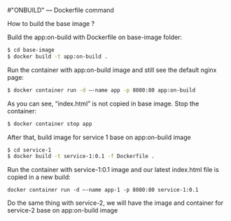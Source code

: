 #"ONBUILD" — Dockerfile command

How to build the base image ?

Build the app:on-build with Dockerfile on base-image folder:
```sh
$ cd base-image
$ docker build -t app:on-build .
```

Run the container with app:on-build image and still see the default nginx page:
```sh
$ docker container run -d —-name app -p 8080:80 app:on-build
```

As you can see, “index.html” is not copied in base image. 
Stop the container:
```sh
$ docker container stop app
```

After that, build image for service 1 base on app:on-build image
```sh
$ cd service-1
$ docker build -t service-1:0.1 -f Dockerfile .
```

Run the container with service-1:0.1 image and our latest index.html file is copied in a new build:
```
docker container run -d —-name app-1 -p 8080:80 service-1:0.1
```

Do the same thing with service-2, we will have the image and container for service-2 base on app:on-build image